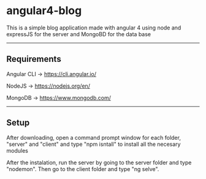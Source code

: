 # angular4-blog

This is a simple blog application made with angular 4 using node and expressJS
for the server and MongoBD for the data base

***

## Requirements 

Angular CLI -> https://cli.angular.io/

NodeJS -> https://nodejs.org/en/

MongoDB -> https://www.mongodb.com/

***

## Setup

After downloading, open a command prompt window for each folder, "server" and "client" and type "npm isntall"
to install all the necesary modules

After the instalation, run the server by going to the server folder and type "nodemon".
Then go to the client folder and type "ng selve".
